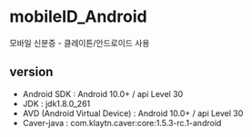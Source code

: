 # mobileID_Android
모바일 신분증 - 클레이튼/안드로이드 사용

## version
  - Android SDK : Android 10.0+ / api Level 30
  - JDK : jdk1.8.0_261
  - AVD (Android Virtual Device) : Android 10.0+ / api Level 30
  - Caver-java : com.klaytn.caver:core:1.5.3-rc.1-android
